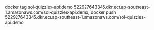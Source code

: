 docker tag sol-quizzies-api:demo   522927643345.dkr.ecr.ap-southeast-1.amazonaws.com/sol-quizzies-api:demo;
docker push 522927643345.dkr.ecr.ap-southeast-1.amazonaws.com/sol-quizzies-api:demo